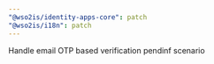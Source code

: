 ```yaml
---
"@wso2is/identity-apps-core": patch
"@wso2is/i18n": patch
---
```


Handle email OTP based verification pendinf scenario
